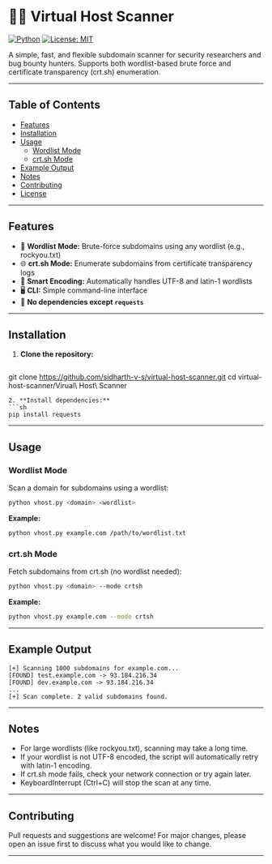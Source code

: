 # 🕵️‍♂️ Virtual Host Scanner

[![Python](https://img.shields.io/badge/Python-3.7%2B-blue?logo=python)](https://www.python.org/)
[![License: MIT](https://img.shields.io/badge/License-MIT-yellow.svg)](LICENSE)

A simple, fast, and flexible subdomain scanner for security researchers and bug bounty hunters. Supports both wordlist-based brute force and certificate transparency (crt.sh) enumeration.

---

## Table of Contents
- [Features](#features)
- [Installation](#installation)
- [Usage](#usage)
  - [Wordlist Mode](#wordlist-mode)
  - [crt.sh Mode](#crtsh-mode)
- [Example Output](#example-output)
- [Notes](#notes)
- [Contributing](#contributing)
- [License](#license)

---

## Features
- 🔎 **Wordlist Mode:** Brute-force subdomains using any wordlist (e.g., rockyou.txt)
- 🌐 **crt.sh Mode:** Enumerate subdomains from certificate transparency logs
- 🧠 **Smart Encoding:** Automatically handles UTF-8 and latin-1 wordlists
- 🖥️ **CLI:** Simple command-line interface
- 📝 **No dependencies except `requests`**

---

## Installation

1. **Clone the repository:**
   ```sh
git clone https://github.com/sidharth-v-s/virtual-host-scanner.git
cd virtual-host-scanner/Virual\ Host\ Scanner
   ```
2. **Install dependencies:**
   ```sh
pip install requests
   ```

---

## Usage

### Wordlist Mode
Scan a domain for subdomains using a wordlist:
```sh
python vhost.py <domain> <wordlist>
```
**Example:**
```sh
python vhost.py example.com /path/to/wordlist.txt
```

### crt.sh Mode
Fetch subdomains from crt.sh (no wordlist needed):
```sh
python vhost.py <domain> --mode crtsh
```
**Example:**
```sh
python vhost.py example.com --mode crtsh
```

---

## Example Output
```
[+] Scanning 1000 subdomains for example.com...
[FOUND] test.example.com -> 93.184.216.34
[FOUND] dev.example.com -> 93.184.216.34
...
[+] Scan complete. 2 valid subdomains found.
```

---

## Notes
- For large wordlists (like rockyou.txt), scanning may take a long time.
- If your wordlist is not UTF-8 encoded, the script will automatically retry with latin-1 encoding.
- If crt.sh mode fails, check your network connection or try again later.
- KeyboardInterrupt (Ctrl+C) will stop the scan at any time.

---

## Contributing
Pull requests and suggestions are welcome! For major changes, please open an issue first to discuss what you would like to change.

---
